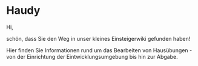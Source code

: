 # Haudy
Hi,

schön, dass Sie den Weg in unser kleines Einsteigerwiki gefunden haben!

Hier finden Sie Informationen rund um das Bearbeiten von Hausübungen - von der Einrichtung der Eintwicklungsumgebung bis hin zur Abgabe.
